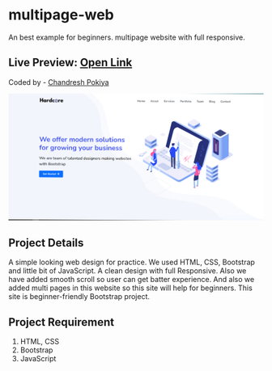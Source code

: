 # multipage-web
An best example for beginners. multipage website with full responsive. 

## Live Preview: [Open Link](https://hardcoresolution.netlify.app/)

Coded by - [Chandresh Pokiya](https://www.linkedin.com/in/chandresh-pokiya-1950751b7)

![](./assets/readmebanner.png)

## Project Details

A simple looking web design for practice. We used HTML, CSS, Bootstrap and little bit of JavaScript. A clean design with full Responsive. Also we have added smooth scroll so user can get batter experience. And also we added multi pages in this website so this site will help for beginners.
This site is beginner-friendly Bootstrap project.

## Project Requirement

1. HTML, CSS
2. Bootstrap
3. JavaScript
